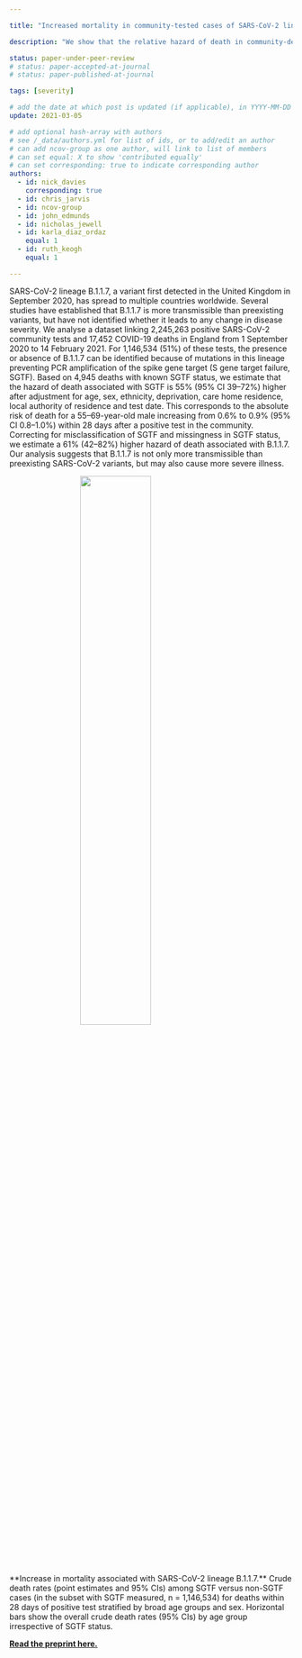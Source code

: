 ```yaml
---

title: "Increased mortality in community-tested cases of SARS-CoV-2 lineage B.1.1.7"

description: "We show that the relative hazard of death in community-detected cases of SARS-CoV-2 in England is 55% higher in individuals infected with the B.1.1.7 variant."

status: paper-under-peer-review
# status: paper-accepted-at-journal
# status: paper-published-at-journal

tags: [severity]

# add the date at which post is updated (if applicable), in YYYY-MM-DD
update: 2021-03-05

# add optional hash-array with authors
# see /_data/authors.yml for list of ids, or to add/edit an author
# can add ncov-group as one author, will link to list of members
# can set equal: X to show 'contributed equally'
# can set corresponding: true to indicate corresponding author 
authors:
  - id: nick_davies
    corresponding: true
  - id: chris_jarvis
  - id: ncov-group
  - id: john_edmunds
  - id: nicholas_jewell
  - id: karla_diaz_ordaz
    equal: 1
  - id: ruth_keogh
    equal: 1

---
```


SARS-CoV-2 lineage B.1.1.7, a variant first detected in the United Kingdom in September 2020, has spread to multiple countries worldwide. Several studies have established that B.1.1.7 is more transmissible than preexisting variants, but have not identified whether it leads to any change in disease severity. We analyse a dataset linking 2,245,263 positive SARS-CoV-2 community tests and 17,452 COVID-19 deaths in England from 1 September 2020 to 14 February 2021. For 1,146,534 (51%) of these tests, the presence or absence of B.1.1.7 can be identified because of mutations in this lineage preventing PCR amplification of the spike gene target (S gene target failure, SGTF). Based on 4,945 deaths with known SGTF status, we estimate that the hazard of death associated with SGTF is 55% (95% CI 39–72%) higher after adjustment for age, sex, ethnicity, deprivation, care home residence, local authority of residence and test date. This corresponds to the absolute risk of death for a 55–69-year-old male increasing from 0.6% to 0.9% (95% CI 0.8–1.0%) within 28 days after a positive test in the community. Correcting for misclassification of SGTF and missingness in SGTF status, we estimate a 61% (42–82%) higher hazard of death associated with B.1.1.7. Our analysis suggests that B.1.1.7 is not only more transmissible than preexisting SARS-CoV-2 variants, but may also cause more severe illness.

<img src="figures/sgtf-death-bysex.png" width="50%" style="display: block; margin: auto;" />
**Increase in mortality associated with SARS-CoV-2 lineage B.1.1.7.** Crude death rates (point estimates and 95% CIs) among SGTF versus non-SGTF cases (in the subset with SGTF measured, n = 1,146,534) for deaths within 28 days of positive test stratified by broad age groups and sex. Horizontal bars show the overall crude death rates (95% CIs) by age group irrespective of SGTF status.

**[Read the preprint here.](https://www.medrxiv.org/content/10.1101/2021.02.01.21250959v3)**
